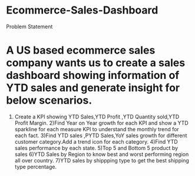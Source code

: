 # Ecommerce-Sales-Dashboard
Problem Statement
# A US based ecommerce sales company wants us to create a sales dashboard showing information of YTD sales and generate insight for below scenarios.
1) Create a KPI showing YTD Sales,YTD Profit ,YTD Quantity sold,YTD Profit Margin.
2)Find Year on Year growth for each KPI and show a YTD sparkline for each measure KPI to understand the monthly trend for each fact.
3)Find YTD sales ,PYTD Sales,YoY sales growth for different customer category.Add a trend icon for each category.
4)Find YTD sales performance by each state.
5)Top 5 and Bottom 5 product by sales
6)YTD Sales by Region to know best and worst performing region all over country.
7)YTD sales by shippping type to get the best shipping type percentage.
